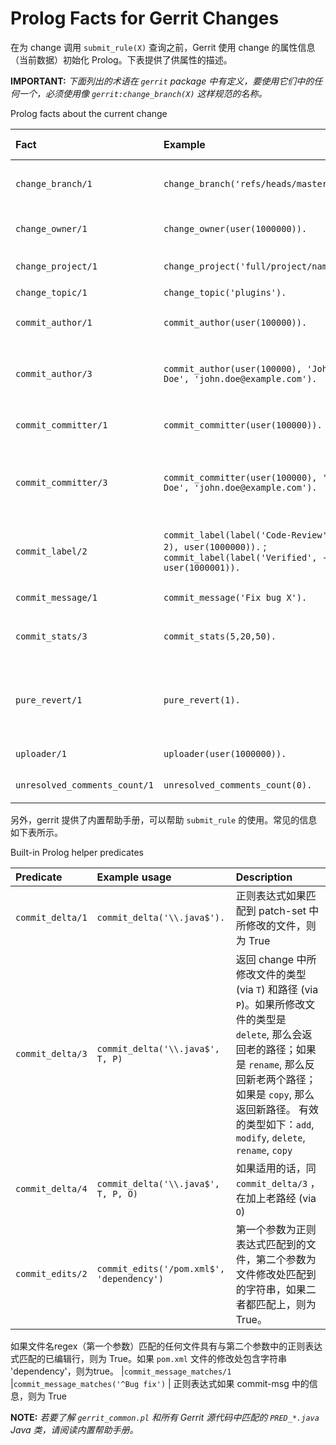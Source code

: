 # Prolog Facts for Gerrit Changes

在为 change 调用 `submit_rule(X)` 查询之前，Gerrit 使用 change 的属性信息（当前数据）初始化 Prolog。下表提供了供属性的描述。

**IMPORTANT:**
*下面列出的术语在 `gerrit` package 中有定义，要使用它们中的任何一个，必须使用像 `gerrit:change_branch(X)` 这样规范的名称。*

Prolog facts about the current change

|Fact                 |Example  |Description | Variable type
| :------| :------| :------| :------|
|`change_branch/1`    |`change_branch('refs/heads/master').`    | change 合入的目的分支 | string
|`change_owner/1`     |`change_owner(user(1000000)).`    | change-owner 的 `user(ID)` | numeric
|`change_project/1`   |`change_project('full/project/name').`    | project 的名称 | string
|`change_topic/1`     |`change_topic('plugins').`    | Topic 名称 | string
|`commit_author/1`    |`commit_author(user(100000)).`    |commit 的 author `user(ID)` | numeric
|`commit_author/3`    |`commit_author(user(100000), 'John Doe', 'john.doe@example.com').`    |ID, full name 以及 commit 的 author 邮箱 | numeric string string
|`commit_committer/1` |`commit_committer(user(100000)).`    |commit 的 committer `user(ID)` | numeric
|`commit_committer/3` |`commit_committer(user(100000), 'John Doe', 'john.doe@example.com').`    |ID, full name 以及 commit 的 committer 邮箱 | numeric string string
|`commit_label/2`  |`commit_label(label('Code-Review', 2), user(1000000)).` ; `commit_label(label('Verified', -1), user(1000001)).`| change 的最新 patch-set 的打分情况 | --
|`commit_message/1`   |`commit_message('Fix bug X').`    | Commit message | string
|`commit_stats/3`   |`commit_stats(5,20,50).`    | 修改行数, 添加行数，删除行数 | --
|`pure_revert/1`     |`pure_revert(1).`    | change 是否 revert，1 为 revert，0 为非 revert | --
|`uploader/1`     |`uploader(user(1000000)).`    | Uploader 的 `user(ID)`  | numeric
|`unresolved_comments_count/1`     |`unresolved_comments_count(0).`    | 未解决的评论数量 | integer


另外，gerrit 提供了内置帮助手册，可以帮助 `submit_rule` 的使用。常见的信息如下表所示。

Built-in Prolog helper predicates

|Predicate                  |Example usage  |Description
| :------| :------| :------|
|`commit_delta/1`           |`commit_delta('\\.java$').`    | 正则表达式如果匹配到 patch-set 中所修改的文件，则为 True
|`commit_delta/3`           |`commit_delta('\\.java$', T, P)`    | 返回 change 中所修改文件的类型 (via `T`) 和路径 (via `P`)。如果所修改文件的类型是 `delete`, 那么会返回老的路径；如果是 `rename`, 那么反回新老两个路径；如果是 `copy`, 那么返回新路径。    有效的类型如下：`add`, `modify`, `delete`, `rename`, `copy`
|`commit_delta/4`           |`commit_delta('\\.java$', T, P, O)`    | 如果适用的话，同 `commit_delta/3` ，在加上老路经 (via `O`)
|`commit_edits/2`           |`commit_edits('/pom.xml$', 'dependency')`    | 第一个参数为正则表达式匹配到的文件，第二个参数为文件修改处匹配到的字符串，如果二者都匹配上，则为 True。
如果文件名regex（第一个参数）匹配的任何文件具有与第二个参数中的正则表达式匹配的已编辑行，则为 True。如果 `pom.xml` 文件的修改处包含字符串 'dependency'，则为true。
|`commit_message_matches/1` |`commit_message_matches('^Bug fix')`    | 正则表达式如果 commit-msg 中的信息，则为 True


**NOTE:**
*若要了解 `gerrit_common.pl` 和所有 Gerrit 源代码中匹配的 `PRED_*.java` Java 类，请阅读内置帮助手册。*

